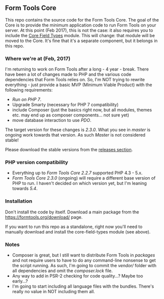## Form Tools Core

This repo contains the source code for the Form Tools Core. The goal of the Core is to provide the minimum application
code to run Form Tools on your server. At this point (Feb 2017), this is not the case: it also requires you to include
the [Core Field Types](https://github.com/formtools/module-core_field_types) module. This will change: that module 
will be moved to the Core. It's fine that it's a separate component, but it belongs in this repo.


### Where we're at (Feb, 2017)

I'm returning to work on Form Tools after a long - 4 year - break. There have been a lot of changes made to PHP and
the various code dependencies that Form Tools relies on. So, I'm NOT trying to rewrite everything - just provide a 
basic MVP (Minimum Viable Product) with the following requirements:

- *Run on PHP 7*.
- Upgrade Smarty (necessary for PHP 7 compatibility)
- include Composer (just the basics right now, but all modules, themes etc. may end up as composer 
components... not sure yet)
- move database interaction to use *PDO*.

The target version for these changes is *2.3.0*. What you see in *master* is ongoing work towards that version.
As such _Master_ is not considered stable!
 
Please download the stable versions from the [releases section](https://github.com/formtools/core/releases). 


### PHP version compatibility

- Everything up to *Form Tools Core 2.2.7* supported PHP 4.3 - 5.x.
- *Form Tools Core 2.3.0* (ongoing) will require a different base version of PHP to run. I haven't decided on which 
version yet, but I'm leaning towards *5.4*.


### Installation

Don't install the code by itself. Download a main package from the https://formtools.org/download/ page. 

If you want to run this repo as a standalone, right now you'll need to manually download and install the core-field-types 
module (see above).


### Notes

- Composer is great, but I still want to distribute Form Tools in _packages_ and not require users to have to do any 
command-line nonsense to get the script running.  As such, I'm going to commit the _vendor/_ folder with all dependencies
and omit the _composer.lock_ file.
- Any way to add in PSR-2 checking for code quality...? Maybe too early...? 
- I'm going to start including all language files with the bundles. There's really no value in NOT including them all. 
